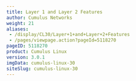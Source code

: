 ```yaml
---
title: Layer 1 and Layer 2 Features
author: Cumulus Networks
weight: 21
aliases:
 - /display/CL30/Layer+1+and+Layer+2+Features
 - /pages/viewpage.action?pageId=5118270
pageID: 5118270
product: Cumulus Linux
version: 3.0.1
imgData: cumulus-linux-30
siteSlug: cumulus-linux-30
---
```

